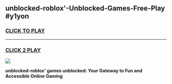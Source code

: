 
## unblocked-roblox'-Unblocked-Games-Free-Play #y1yon
<h3>
<a href="https://us.freeplayer.one?title=unblocked-roblox'&ref=9M">CLICK TO PLAY</a></h3>
<hr>

<h3>
<a href="https://us.freeplayer.one?title=unblocked-roblox'&ref=9M">CLICK 2 PLAY</a>
  
</h3>

<a href="https://us.freeplayer.one?title=unblocked-roblox'&ref=9M"><img src="https://clearcache.store/games.png"></a>


**unblocked-roblox' games unblocked: Your Gateway to Fun and Accessible Online Gaming**
